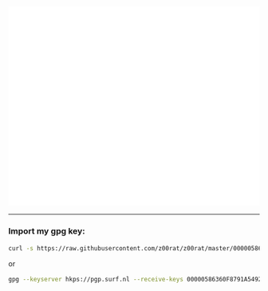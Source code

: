 <div align="center">
	<br>
	<a href="https://github.com/z00rat/z00rat">
		<img src="README.svg" width="800" height="400" alt="github profile README using svg">
	</a>
	<br>
</div>

---

### Import my gpg key:
```bash
curl -s https://raw.githubusercontent.com/z00rat/z00rat/master/00000586360F8791A5492251129802DDA8074345.public.gpg | gpg --import
```
or
```bash
gpg --keyserver hkps://pgp.surf.nl --receive-keys 00000586360F8791A5492251129802DDA8074345
```
